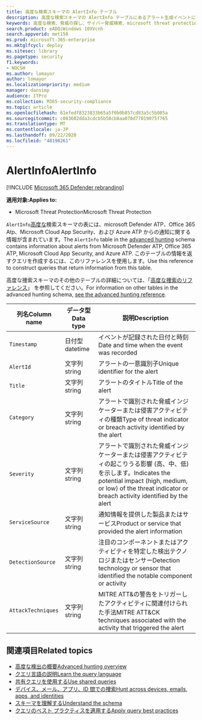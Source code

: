 ```yaml
---
title: 高度な検索スキーマの AlertInfo テーブル
description: 高度な検索スキーマの AlertInfo テーブルにあるアラート生成イベントについて説明します。
keywords: 高度な検索、脅威の探し、サイバー脅威検索、microsoft threat protection、microsoft 365、mtp、m365、search、query、テレメトリ、スキーマ参照、kusto、table、column、data type、description、AlertInfo、alert、severity、category、MITRE、ATT&の場合、Microsoft Defender ATP、MDATP、Office 365 ATP、Microsoft Cloud App Security、MCAS、および Azure ATP
search.product: eADQiWindows 10XVcnh
search.appverid: met150
ms.prod: microsoft-365-enterprise
ms.mktglfcycl: deploy
ms.sitesec: library
ms.pagetype: security
f1.keywords:
- NOCSH
ms.author: lomayor
author: lomayor
ms.localizationpriority: medium
manager: dansimp
audience: ITPro
ms.collection: M365-security-compliance
ms.topic: article
ms.openlocfilehash: 61efedf8323833b65a5f0b0b857cd83a5c5b085a
ms.sourcegitcommit: c083602dda3cdcb5b58cb8aa070d77019075f765
ms.translationtype: MT
ms.contentlocale: ja-JP
ms.lasthandoff: 09/22/2020
ms.locfileid: "48198261"
---
```

# <a name="alertinfo"></a><span data-ttu-id="389c0-104">AlertInfo</span><span class="sxs-lookup"><span data-stu-id="389c0-104">AlertInfo</span></span>

[!INCLUDE [Microsoft 365 Defender rebranding](../includes/microsoft-defender.md)]


<span data-ttu-id="389c0-105">**適用対象:**</span><span class="sxs-lookup"><span data-stu-id="389c0-105">**Applies to:**</span></span>
- <span data-ttu-id="389c0-106">Microsoft Threat Protection</span><span class="sxs-lookup"><span data-stu-id="389c0-106">Microsoft Threat Protection</span></span>



<span data-ttu-id="389c0-107">`AlertInfo`[高度な](advanced-hunting-overview.md)検索スキーマの表には、microsoft Defender ATP、Office 365 Atp、Microsoft Cloud App Security、および Azure ATP からの通知に関する情報が含まれています。</span><span class="sxs-lookup"><span data-stu-id="389c0-107">The `AlertInfo` table in the [advanced hunting](advanced-hunting-overview.md) schema contains information about alerts from Microsoft Defender ATP, Office 365 ATP, Microsoft Cloud App Security, and Azure ATP.</span></span> <span data-ttu-id="389c0-108">このテーブルの情報を返すクエリを作成するには、このリファレンスを使用します。</span><span class="sxs-lookup"><span data-stu-id="389c0-108">Use this reference to construct queries that return information from this table.</span></span>

<span data-ttu-id="389c0-109">高度な捜索スキーマのその他のテーブルの詳細については、「[高度な捜索のリファレンス](advanced-hunting-schema-tables.md)」 を参照してください。</span><span class="sxs-lookup"><span data-stu-id="389c0-109">For information on other tables in the advanced hunting schema, [see the advanced hunting reference](advanced-hunting-schema-tables.md).</span></span>

| <span data-ttu-id="389c0-110">列名</span><span class="sxs-lookup"><span data-stu-id="389c0-110">Column name</span></span> | <span data-ttu-id="389c0-111">データ型</span><span class="sxs-lookup"><span data-stu-id="389c0-111">Data type</span></span> | <span data-ttu-id="389c0-112">説明</span><span class="sxs-lookup"><span data-stu-id="389c0-112">Description</span></span> |
|-------------|-----------|-------------|
| `Timestamp` | <span data-ttu-id="389c0-113">日付型</span><span class="sxs-lookup"><span data-stu-id="389c0-113">datetime</span></span> | <span data-ttu-id="389c0-114">イベントが記録された日付と時刻</span><span class="sxs-lookup"><span data-stu-id="389c0-114">Date and time when the event was recorded</span></span> |
| `AlertId` | <span data-ttu-id="389c0-115">文字列</span><span class="sxs-lookup"><span data-stu-id="389c0-115">string</span></span> | <span data-ttu-id="389c0-116">アラートの一意識別子</span><span class="sxs-lookup"><span data-stu-id="389c0-116">Unique identifier for the alert</span></span> |
| `Title` | <span data-ttu-id="389c0-117">文字列</span><span class="sxs-lookup"><span data-stu-id="389c0-117">string</span></span> | <span data-ttu-id="389c0-118">アラートのタイトル</span><span class="sxs-lookup"><span data-stu-id="389c0-118">Title of the alert</span></span> |
| `Category` | <span data-ttu-id="389c0-119">文字列</span><span class="sxs-lookup"><span data-stu-id="389c0-119">string</span></span> | <span data-ttu-id="389c0-120">アラートで識別された脅威インジケーターまたは侵害アクティビティの種類</span><span class="sxs-lookup"><span data-stu-id="389c0-120">Type of threat indicator or breach activity identified by the alert</span></span> |
| `Severity` | <span data-ttu-id="389c0-121">文字列</span><span class="sxs-lookup"><span data-stu-id="389c0-121">string</span></span> | <span data-ttu-id="389c0-122">アラートで識別された脅威インジケーターまたは侵害アクティビティの起こりうる影響 (高、中、低) を示します。</span><span class="sxs-lookup"><span data-stu-id="389c0-122">Indicates the potential impact (high, medium, or low) of the threat indicator or breach activity identified by the alert</span></span> |
| `ServiceSource` | <span data-ttu-id="389c0-123">文字列</span><span class="sxs-lookup"><span data-stu-id="389c0-123">string</span></span> | <span data-ttu-id="389c0-124">通知情報を提供した製品またはサービス</span><span class="sxs-lookup"><span data-stu-id="389c0-124">Product or service that provided the alert information</span></span> |
| `DetectionSource` | <span data-ttu-id="389c0-125">文字列</span><span class="sxs-lookup"><span data-stu-id="389c0-125">string</span></span> | <span data-ttu-id="389c0-126">注目のコンポーネントまたはアクティビティを特定した検出テクノロジまたはセンサー</span><span class="sxs-lookup"><span data-stu-id="389c0-126">Detection technology or sensor that identified the notable component or activity</span></span> |
| `AttackTechniques` | <span data-ttu-id="389c0-127">文字列</span><span class="sxs-lookup"><span data-stu-id="389c0-127">string</span></span> | <span data-ttu-id="389c0-128">MITRE ATT&の警告をトリガーしたアクティビティに関連付けられた手法</span><span class="sxs-lookup"><span data-stu-id="389c0-128">MITRE ATT&CK techniques associated with the activity that triggered the alert</span></span> |

## <a name="related-topics"></a><span data-ttu-id="389c0-129">関連項目</span><span class="sxs-lookup"><span data-stu-id="389c0-129">Related topics</span></span>
- [<span data-ttu-id="389c0-130">高度な検出の概要</span><span class="sxs-lookup"><span data-stu-id="389c0-130">Advanced hunting overview</span></span>](advanced-hunting-overview.md)
- [<span data-ttu-id="389c0-131">クエリ言語の説明</span><span class="sxs-lookup"><span data-stu-id="389c0-131">Learn the query language</span></span>](advanced-hunting-query-language.md)
- [<span data-ttu-id="389c0-132">共有クエリを使用する</span><span class="sxs-lookup"><span data-stu-id="389c0-132">Use shared queries</span></span>](advanced-hunting-shared-queries.md)
- [<span data-ttu-id="389c0-133">デバイス、メール、アプリ、ID 間での捜索</span><span class="sxs-lookup"><span data-stu-id="389c0-133">Hunt across devices, emails, apps, and identities</span></span>](advanced-hunting-query-emails-devices.md)
- [<span data-ttu-id="389c0-134">スキーマを理解する</span><span class="sxs-lookup"><span data-stu-id="389c0-134">Understand the schema</span></span>](advanced-hunting-schema-tables.md)
- [<span data-ttu-id="389c0-135">クエリのベスト プラクティスを適用する</span><span class="sxs-lookup"><span data-stu-id="389c0-135">Apply query best practices</span></span>](advanced-hunting-best-practices.md)
